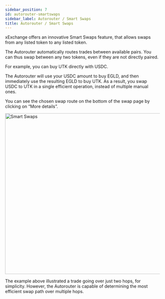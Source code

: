 ```yaml
---
sidebar_position: 7
id: autorouter-smartswaps
sidebar_label: Autorouter / Smart Swaps
title: Autorouter / Smart Swaps
---
```

[comment]: # (mx-context-auto)

xExchange offers an innovative Smart Swaps feature, that allows swaps from any listed token to any listed token.

The Autorouter automatically routes trades between available pairs. You can thus swap between any two tokens, even if they are not directly paired.

For example, you can buy UTK directly with USDC.

The Autorouter will use your USDC amount to buy EGLD, and then immediately use the resulting EGLD to buy UTK. As a result, you swap USDC to UTK in a single efficient operation, instead of multiple manual ones.

You can see the chosen swap route on the bottom of the swap page by clicking on “More details”.

<div style={{ textAlign: 'center' }}>
    <img src="/docs/features/smart-swaps.png" width="525" alt="Smart Swaps" />
</div>

The example above illustrated a trade going over just two hops, for simplicity. However, the Autorouter is capable of determining the most efficient swap path over multiple hops.
